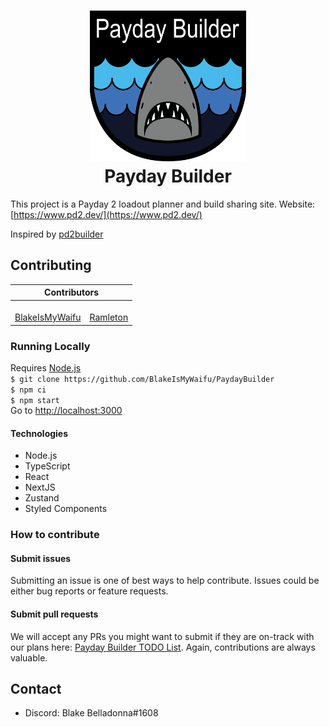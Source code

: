 <h1 align="center">
  <img width="250px" src="https://github.com/blakeismywaifu/paydaybuilder/blob/master/public/images/logo.png?raw=true">
  <br />
  Payday Builder
</h1>

This project is a Payday 2 loadout planner and build sharing site.
Website: [https://www.pd2.dev/](https://www.pd2.dev/)

Inspired by [pd2builder](https://github.com/r-paydaybuilds/pd2builder)

## Contributing

<table>
  <thead>
    <tr>
      <th colspan="2">
        Contributors
      </th>
    </tr>
  </thead>
  <tr>
    <td align="center">
      <img src="https://github.com/blakeismywaifu.png?size=100" alt="">
      <br />
      <a href="https://github.com/BlakeIsMyWaifu">
        BlakeIsMyWaifu
      </a>
    </td>
    <td align="center">
      <img src="https://github.com/ramleton.png?size=100" alt="">
      <br />
      <a href="https://github.com/ramleton">
        Ramleton
      </a>
    </td>
</table>

### Running Locally

Requires [Node.js](https://nodejs.org/en/) <br />
`$ git clone https://github.com/BlakeIsMyWaifu/PaydayBuilder` <br />
`$ npm ci` <br />
`$ npm start` <br />
Go to [http://localhost:3000](http://localhost:3000)

#### Technologies

- Node.js
- TypeScript
- React
- NextJS
- Zustand
- Styled Components

### How to contribute

#### Submit issues

Submitting an issue is one of best ways to help contribute.
Issues could be either bug reports or feature requests.

#### Submit pull requests

We will accept any PRs you might want to submit if they are on-track with our plans here: [Payday Builder TODO List](https://github.com/BlakeIsMyWaifu/PaydayBuilder/projects/1).
Again, contributions are always valuable.

## Contact

- Discord: Blake Belladonna#1608
